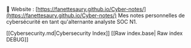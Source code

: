 🧚 Website : [https://fanettesaury.github.io/Cyber-notes/](https://fanettesaury.github.io/Cyber-notes/)
Mes notes personnelles de cybersécurité en tant qu'alternante analyste SOC N1.

[[Cybersecurity.md|Cybersecurity Index]]
[[Raw index.base| Raw index DEBUG]]